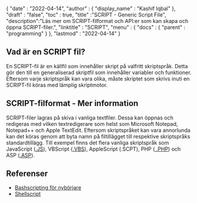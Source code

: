 {
  "date" : "2022-04-14",
  "author" : {
    "display_name" : "Kashif Iqbal"
},
  "draft" : "false",
  "toc" : true,
  "title" :"SCRIPT - Generic Script File",
  "description":"Läs mer om SCRIPT-filformat och API:er som kan skapa och öppna SCRIPT-filer.",
  "linktitle" : "SCRIPT",
  "menu" : {
    "docs" : {
      "parent" : "programming"
}
},
  "lastmod" : "2022-04-14"
}

## Vad är en SCRIPT fil?

En SCRIPT-fil är en källfil som innehåller skript på valfritt skriptspråk. Detta gör den till en generaliserad skriptfil som innehåller variabler och funktioner. Eftersom varje skriptspråk kan vara olika, måste skriptet som skrivs inuti en SCRIPT-fil köras med lämplig skriptmotor.

## SCRIPT-filformat - Mer information

SCRIPT-filer lagras på skiva i vanliga textfiler. Dessa kan öppnas och redigeras med vilken textredigerare som helst som Microsoft Notepad, Notepad++ och Apple TextEdit. Eftersom skriptspråket kan vara annorlunda kan det köras genom att byta namn på filtillägget till respektive skriptspråks standardtillägg. Till exempel finns det flera vanliga skriptspråk som JavaScript ([.JS](/sv/web/js/)), VBScript ([.VBS](/sv/programming/vbs/)), AppleScript (.SCPT), PHP ([ .PHP](/sv/programming/php/)) och ASP ([.ASP](/sv/web/asp/)).

## Referenser

* [Bashscripting för nybörjare](https://help.ubuntu.com/community/Beginners/BashScripting)
* [Shellscript](https://www.shellscript.sh/)

